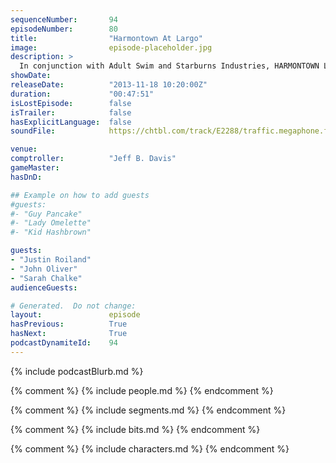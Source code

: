 ```yaml
---
sequenceNumber:       94
episodeNumber:        80
title:                "Harmontown At Largo"
image:                episode-placeholder.jpg
description: >
  In conjunction with Adult Swim and Starburns Industries, HARMONTOWN Live at Largo Coronet Theatre! Featuring Justin Roiland, John Oliver and Sarah Chalke! (Presented in 128kbps Stereo)
showDate:             
releaseDate:          "2013-11-18 10:20:00Z"
duration:             "00:47:51"
isLostEpisode:        false
isTrailer:            false
hasExplicitLanguage:  false
soundFile:            https://chtbl.com/track/E2288/traffic.megaphone.fm/STA5537922667.mp3?updated=1555625941

venue:                
comptroller:          "Jeff B. Davis"
gameMaster:           
hasDnD:               

## Example on how to add guests
#guests:
#- "Guy Pancake"
#- "Lady Omelette"
#- "Kid Hashbrown"

guests:
- "Justin Roiland"
- "John Oliver"
- "Sarah Chalke"
audienceGuests:

# Generated.  Do not change:
layout:               episode
hasPrevious:          True
hasNext:              True
podcastDynamiteId:    94
---
```


{% include podcastBlurb.md %}

{% comment %}
{% include people.md %}
{% endcomment %}

{% comment %}
{% include segments.md %}
{% endcomment %}

{% comment %}
{% include bits.md %}
{% endcomment %}

{% comment %}
{% include characters.md %}
{% endcomment %}
